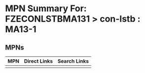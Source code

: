 



# MPN Summary For: FZECONLSTBMA131 > con-lstb : MA13-1

## MPNs
  

|MPN|Direct Links|Search Links|
| :--- | :--- | :--- |
||||
